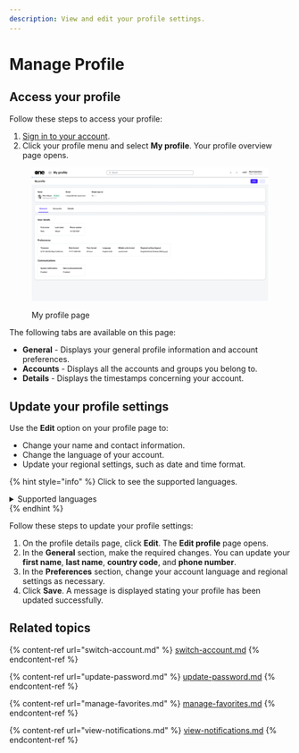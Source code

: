 ```yaml
---
description: View and edit your profile settings.
---
```


# Manage Profile

## Access your profile <a href="#access-your-profile" id="access-your-profile"></a>

Follow these steps to access your profile:

1. [Sign in to your account](https://docs.client.softwareone.com/docs-v2/d04yor4OXausqmezLP92/marketplace-platform/sign-in-to-your-account).
2. Click your profile menu and select **My profile**. Your profile overview page opens.

<figure><img src="../../../.gitbook/assets/image (308).png" alt=""><figcaption><p>My profile page</p></figcaption></figure>

The following tabs are available on this page:

* **General** - Displays your general profile information and account preferences.
* **Accounts** - Displays all the accounts and groups you belong to.
* **Details** - Displays the timestamps concerning your account.

## Update your profile settings <a href="#update-your-profile-settings" id="update-your-profile-settings"></a>

Use the **Edit** option on your profile page to:

* Change your name and contact information.
* Change the language of your account.
* Update your regional settings, such as date and time format.

{% hint style="info" %}
Click to see the supported languages.

<details>

<summary>Supported languages</summary>

* Chinese (Simplified)
* Chinese (Traditional)
* Czech
* Dutch
* English (UK)
* English (US)
* Finnish
* French
* German
* Hungarian
* Italian
* Japanese
* Korean
* Norwegian
* Portuguese
* Polish
* Russian
* Spanish
* Swedish

</details>
{% endhint %}

Follow these steps to update your profile settings:

1. On the profile details page, click **Edit**. The **Edit profile** page opens.
2. In the **General** section, make the required changes. You can update your **first name**, **last name**, **country code**, and **phone number**.&#x20;
3. In the **Preferences** section, change your account language and regional settings as necessary.&#x20;
4. Click **Save**. A message is displayed stating your profile has been updated successfully.

## Related topics

{% content-ref url="switch-account.md" %}
[switch-account.md](switch-account.md)
{% endcontent-ref %}

{% content-ref url="update-password.md" %}
[update-password.md](update-password.md)
{% endcontent-ref %}

{% content-ref url="manage-favorites.md" %}
[manage-favorites.md](manage-favorites.md)
{% endcontent-ref %}

{% content-ref url="view-notifications.md" %}
[view-notifications.md](view-notifications.md)
{% endcontent-ref %}
